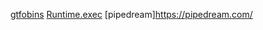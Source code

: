 [gtfobins](https://gtfobins.github.io/)
[Runtime.exec](https://payloads.net/Runtime.exec/)
[pipedream]https://pipedream.com/
